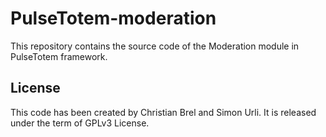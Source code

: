 # PulseTotem-moderation

This repository contains the source code of the Moderation module in PulseTotem framework.

## License
This code has been created by Christian Brel and Simon Urli. It is released under the term of GPLv3 License.